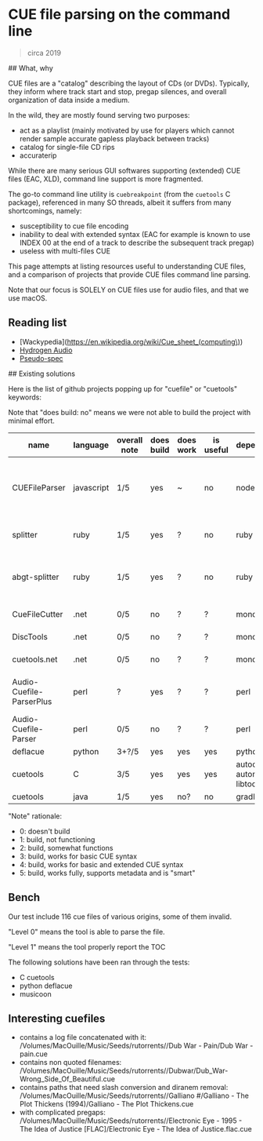 # CUE file parsing on the command line

> circa 2019

## What, why

CUE files are a "catalog" describing the layout of CDs (or DVDs).
Typically, they inform where track start and stop, pregap silences, and overall organization of data inside a medium.

In the wild, they are mostly found serving two purposes:
 * act as a playlist (mainly motivated by use for players which cannot render sample accurate gapless playback between tracks)
 * catalog for single-file CD rips
 * accuraterip

While there are many serious GUI softwares supporting (extended) CUE files (EAC, XLD), command line support is more fragmented.

The go-to command line utility is `cuebreakpoint` (from the `cuetools` C package), referenced in many SO threads,
albeit it suffers from many shortcomings, namely:
 * susceptibility to cue file encoding
 * inability to deal with extended syntax (EAC for example is known to use INDEX 00 at the end of a track to describe the subsequent track pregap)
 * useless with multi-files CUE

This page attempts at listing resources useful to understanding CUE files, and a comparison of projects that provide CUE files command line parsing.

Note that our focus is SOLELY on CUE files use for audio files, and that we use macOS.

## Reading list

 * [Wackypedia](https://en.wikipedia.org/wiki/Cue_sheet_(computing\))
 * [Hydrogen Audio](http://wiki.hydrogenaud.io/index.php?title=Cue_sheet)
 * [Pseudo-spec](https://web.archive.org/web/20160201021136/http://digitalx.org/cue-sheet/syntax/)

## Existing solutions

Here is the list of github projects popping up for "cuefile" or "cuetools" keywords:

Note that "does build: no" means we were not able to build the project with 
minimal effort.

| name | language | overall note | does build | does work | is useful | dependencies | notes | url |
| --- |  --- |  --- |  --- | --- | --- | --- | --- | --- |
| CUEFileParser | javascript | 1/5 | yes | ~ | no | node, npm | regular expressions will not match filenames, track parsing is broken | https://github.com/teken/CUEFileParser |
| splitter |  ruby |  1/5 | yes | ? | no | ruby | doesn't seem to work with flac files | https://github.com/jutonz/splitter |
| abgt-splitter | ruby | 1/5 | yes | ? | no | ruby | is tied with "AGBT" podcast and not a generic tool | https://github.com/bensymonds/abgt-splitter |
| CueFileCutter | .net | 0/5 | no | ? | ? | mono | missing dependencies?| https://github.com/SethSenpai/CueFileCutter |
| DiscTools | .net |  0/5 | no | ? | ? | mono | missing dependencies? | https://github.com/Asnivor/DiscTools |
| cuetools.net | .net | 0/5 | no | ? | ? | mono | missing dependencies? | https://github.com/gchudov/cuetools.net |
| Audio-Cuefile-ParserPlus | perl | ? | yes | ? | ? | perl | looks promising, but couldn't make it work | https://github.com/trinitronx/Audio-Cuefile-ParserPlus |
| Audio-Cuefile-Parser | perl | 0/5 | no | ? | ? | perl | doesn't build | https://github.com/gitpan/Audio-Cuefile-Parser |
| deflacue | python | 3+?/5 | yes | yes | yes | python sox | EVALUATE | https://github.com/idlesign/deflacue |
| cuetools | C | 3/5 | yes | yes | yes | autoconf automake libtool | | https://github.com/svend/cuetools |
| cuetools | java | 1/5 | yes | no? | no | gradle java | | https://github.com/ppvolok/cuetools |

"Note" rationale:
  * 0: doesn't build
  * 1: build, not functioning
  * 2: build, somewhat functions
  * 3: build, works for basic CUE syntax
  * 4: build, works for basic and extended CUE syntax
  * 5: build, works fully, supports metadata and is "smart"

## Bench

Our test include 116 cue files of various origins, some of them invalid.

"Level 0" means the tool is able to parse the file.

"Level 1" means the tool properly report the TOC

The following solutions have been ran through the tests:

 * C cuetools
 * python deflacue
 * musicoon

## Interesting cuefiles

 * contains a log file concatenated with it: /Volumes/MacOuille/Music/Seeds/rutorrents//Dub War - Pain/Dub War - pain.cue
 * contains non quoted filenames: /Volumes/MacOuille/Music/Seeds/rutorrents//Dubwar/Dub_War-Wrong_Side_Of_Beautiful.cue
 * contains paths that need slash conversion and diranem removal: /Volumes/MacOuille/Music/Seeds/rutorrents//Galliano #/Galliano - The Plot Thickens (1994)/Galliano - The Plot Thickens.cue
 * with complicated pregaps: /Volumes/MacOuille/Music/Seeds/rutorrents//Electronic Eye - 1995 - The Idea of Justice [FLAC]/Electronic Eye - The Idea of Justice.flac.cue
